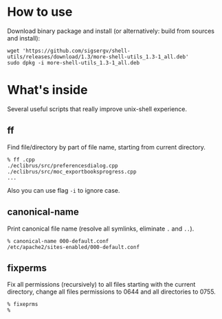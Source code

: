 How to use
==========

Download binary package and install (or alternatively: build from sources and install):

    wget 'https://github.com/sigsergv/shell-utils/releases/download/1.3/more-shell-utils_1.3-1_all.deb'
    sudo dpkg -i more-shell-utils_1.3-1_all.deb

What's inside
=============

Several useful scripts that really improve unix-shell experience.

ff
--

Find file/directory by part of file name, starting from current directory.

~~~~~
% ff .cpp
./eclibrus/src/preferencesdialog.cpp
./eclibrus/src/moc_exportbooksprogress.cpp
...
~~~~~

Also you can use flag `-i` to ignore case.


canonical-name
--------------

Print canonical file name (resolve all symlinks, eliminate `.` and `..`).

~~~~~
% canonical-name 000-default.conf 
/etc/apache2/sites-enabled/000-default.conf
~~~~~


fixperms
--------

Fix all permissions (recursively) to all files starting with the current directory, change all files permissions
to 0644 and all directories to 0755.

~~~~~
% fixeprms
%
~~~~~
